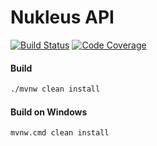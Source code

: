 # Nukleus API

[![Build Status][build-status-image]][build-status]
[![Code Coverage][code-coverage-image]][code-coverage]

#### Build
```bash
./mvnw clean install
```
#### Build on Windows
```bash
mvnw.cmd clean install
```

[build-status-image]: https://github.com/reaktivity/nukleus.java/workflows/build/badge.svg
[build-status]: https://github.com/reaktivity/nukleus.java/actions
[code-coverage-image]: https://codecov.io/gh/reaktivity/nukleus.java/branch/develop/graph/badge.svg
[code-coverage]: https://codecov.io/gh/reaktivity/nukleus.java
